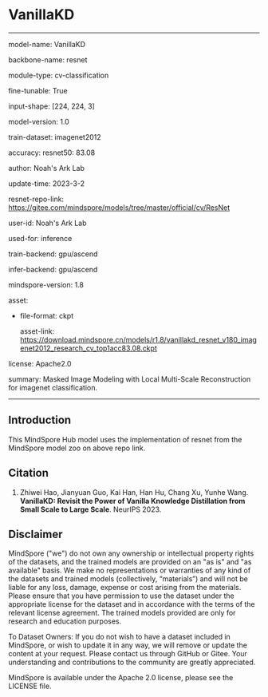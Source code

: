 # VanillaKD

---

model-name: VanillaKD

backbone-name: resnet

module-type: cv-classification

fine-tunable: True

input-shape: [224, 224, 3]

model-version: 1.0

train-dataset: imagenet2012

accuracy: resnet50: 83.08

author: Noah's Ark Lab

update-time: 2023-3-2

resnet-repo-link: https://gitee.com/mindspore/models/tree/master/official/cv/ResNet

user-id: Noah's Ark Lab

used-for: inference

train-backend: gpu/ascend

infer-backend: gpu/ascend

mindspore-version: 1.8

asset:

- file-format: ckpt

  asset-link: https://download.mindspore.cn/models/r1.8/vanillakd_resnet_v180_imagenet2012_research_cv_top1acc83.08.ckpt

license: Apache2.0

summary: Masked Image Modeling with Local Multi-Scale Reconstruction for imagenet classification.

---

## Introduction

This MindSpore Hub model uses the implementation of resnet from the MindSpore model zoo on above repo link.

## Citation

1. Zhiwei Hao, Jianyuan Guo, Kai Han, Han Hu, Chang Xu, Yunhe Wang. **VanillaKD: Revisit the Power of Vanilla Knowledge Distillation from Small Scale to Large Scale**. NeurIPS 2023.

## Disclaimer

MindSpore ("we") do not own any ownership or intellectual property rights of the datasets, and the trained models are provided on an "as is" and "as available" basis. We make no representations or warranties of any kind of the datasets and trained models (collectively, “materials”) and will not be liable for any loss, damage, expense or cost arising from the materials. Please ensure that you have permission to use the dataset under the appropriate license for the dataset and in accordance with the terms of the relevant license agreement. The trained models provided are only for research and education purposes.

To Dataset Owners: If you do not wish to have a dataset included in MindSpore, or wish to update it in any way, we will remove or update the content at your request. Please contact us through GitHub or Gitee. Your understanding and contributions to the community are greatly appreciated.

MindSpore is available under the Apache 2.0 license, please see the LICENSE file.